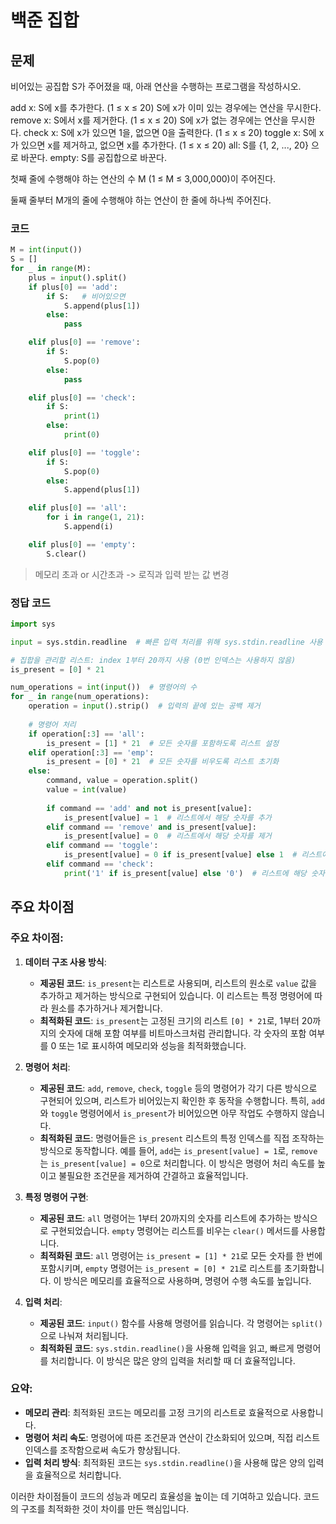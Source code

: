 # 백준 집합

## 문제
비어있는 공집합 S가 주어졌을 때, 아래 연산을 수행하는 프로그램을 작성하시오.

add x: S에 x를 추가한다. (1 ≤ x ≤ 20) S에 x가 이미 있는 경우에는 연산을 무시한다.
remove x: S에서 x를 제거한다. (1 ≤ x ≤ 20) S에 x가 없는 경우에는 연산을 무시한다.
check x: S에 x가 있으면 1을, 없으면 0을 출력한다. (1 ≤ x ≤ 20)
toggle x: S에 x가 있으면 x를 제거하고, 없으면 x를 추가한다. (1 ≤ x ≤ 20)
all: S를 {1, 2, ..., 20} 으로 바꾼다.
empty: S를 공집합으로 바꾼다.

첫째 줄에 수행해야 하는 연산의 수 M (1 ≤ M ≤ 3,000,000)이 주어진다.

둘째 줄부터 M개의 줄에 수행해야 하는 연산이 한 줄에 하나씩 주어진다.

### 코드
```python
M = int(input())
S = []
for _ in range(M):
    plus = input().split()
    if plus[0] == 'add':
        if S:   # 비어있으면
            S.append(plus[1])
        else:
            pass

    elif plus[0] == 'remove':
        if S:
            S.pop(0)
        else:
            pass

    elif plus[0] == 'check':
        if S:
            print(1)
        else:
            print(0)

    elif plus[0] == 'toggle':
        if S:
            S.pop(0)
        else:
            S.append(plus[1])

    elif plus[0] == 'all':
        for i in range(1, 21):
            S.append(i)

    elif plus[0] == 'empty':
        S.clear()
```

> 메모리 초과 or 시간초과 -> 로직과 입력 받는 값 변경

### 정답 코드

```python
import sys

input = sys.stdin.readline  # 빠른 입력 처리를 위해 sys.stdin.readline 사용

# 집합을 관리할 리스트: index 1부터 20까지 사용 (0번 인덱스는 사용하지 않음)
is_present = [0] * 21

num_operations = int(input())  # 명령어의 수
for _ in range(num_operations):
    operation = input().strip()  # 입력의 끝에 있는 공백 제거
    
    # 명령어 처리
    if operation[:3] == 'all':
        is_present = [1] * 21  # 모든 숫자를 포함하도록 리스트 설정
    elif operation[:3] == 'emp':
        is_present = [0] * 21  # 모든 숫자를 비우도록 리스트 초기화
    else:
        command, value = operation.split()
        value = int(value)
        
        if command == 'add' and not is_present[value]:
            is_present[value] = 1  # 리스트에서 해당 숫자를 추가
        elif command == 'remove' and is_present[value]:
            is_present[value] = 0  # 리스트에서 해당 숫자를 제거
        elif command == 'toggle':
            is_present[value] = 0 if is_present[value] else 1  # 리스트에서 해당 숫자를 토글
        elif command == 'check':
            print('1' if is_present[value] else '0')  # 리스트에 해당 숫자가 있는지 확인

```

## 주요 차이점

### 주요 차이점:

1. **데이터 구조 사용 방식**:
   - **제공된 코드**: `is_present`는 리스트로 사용되며, 리스트의 원소로 `value` 값을 추가하고 제거하는 방식으로 구현되어 있습니다. 이 리스트는 특정 명령어에 따라 원소를 추가하거나 제거합니다.
   - **최적화된 코드**: `is_present`는 고정된 크기의 리스트 `[0] * 21`로, 1부터 20까지의 숫자에 대해 포함 여부를 비트마스크처럼 관리합니다. 각 숫자의 포함 여부를 0 또는 1로 표시하여 메모리와 성능을 최적화했습니다.

2. **명령어 처리**:
   - **제공된 코드**: `add`, `remove`, `check`, `toggle` 등의 명령어가 각기 다른 방식으로 구현되어 있으며, 리스트가 비어있는지 확인한 후 동작을 수행합니다. 특히, `add`와 `toggle` 명령어에서 `is_present`가 비어있으면 아무 작업도 수행하지 않습니다.
   - **최적화된 코드**: 명령어들은 `is_present` 리스트의 특정 인덱스를 직접 조작하는 방식으로 동작합니다. 예를 들어, `add`는 `is_present[value] = 1`로, `remove`는 `is_present[value] = 0`으로 처리합니다. 이 방식은 명령어 처리 속도를 높이고 불필요한 조건문을 제거하여 간결하고 효율적입니다.

3. **특정 명령어 구현**:
   - **제공된 코드**: `all` 명령어는 1부터 20까지의 숫자를 리스트에 추가하는 방식으로 구현되었습니다. `empty` 명령어는 리스트를 비우는 `clear()` 메서드를 사용합니다.
   - **최적화된 코드**: `all` 명령어는 `is_present = [1] * 21`로 모든 숫자를 한 번에 포함시키며, `empty` 명령어는 `is_present = [0] * 21`로 리스트를 초기화합니다. 이 방식은 메모리를 효율적으로 사용하며, 명령어 수행 속도를 높입니다.

4. **입력 처리**:
   - **제공된 코드**: `input()` 함수를 사용해 명령어를 읽습니다. 각 명령어는 `split()`으로 나눠져 처리됩니다.
   - **최적화된 코드**: `sys.stdin.readline()`을 사용해 입력을 읽고, 빠르게 명령어를 처리합니다. 이 방식은 많은 양의 입력을 처리할 때 더 효율적입니다.

    
### 요약:
- **메모리 관리**: 최적화된 코드는 메모리를 고정 크기의 리스트로 효율적으로 사용합니다.
- **명령어 처리 속도**: 명령어에 따른 조건문과 연산이 간소화되어 있으며, 직접 리스트 인덱스를 조작함으로써 속도가 향상됩니다.
- **입력 처리 방식**: 최적화된 코드는 `sys.stdin.readline()`을 사용해 많은 양의 입력을 효율적으로 처리합니다.

이러한 차이점들이 코드의 성능과 메모리 효율성을 높이는 데 기여하고 있습니다. 코드의 구조를 최적화한 것이 차이를 만든 핵심입니다.